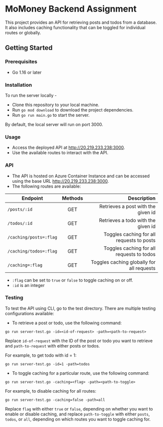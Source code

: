 # MoMoney Backend Assignment

This project provides an API for retrieving posts and todos from a database. It also includes caching functionality that can be toggled for individual routes or globally.

## Getting Started

### Prerequisites

* Go 1.16 or later

### Installation

To run the server locally -

* Clone this repository to your local machine.
* Run `go mod download` to download the project dependencies.
* Run `go run main.go` to start the server.

By default, the local server will run on port 3000.

### Usage

* Access the deployed API at <http://20.219.233.238:3000>.
* Use the available routes to interact with the API.

### API

* The API is hosted on Azure Container Instance and can be accessed using the base URL <http://20.219.233.238:3000>.
* The following routes are available:

| Endpoint        | Methods           | Description  |
| --------------- |:-----------------:| ------------:|
| `/posts/:id`      | GET | Retrieves a post with the given id |
| `/todos/:id`      | GET      |   Retrieves a todo with the given id |
| `/caching/posts=:flag` | GET      |    Toggles caching for all requests to posts |
| `/caching/todos=:flag`      | GET | Toggles caching for all requests to todos |
| `/caching=:flag` | GET      |    Toggles caching globally for all requests |

* `:flag` can be set to `true` or `false` to toggle caching on or off.
* `:id` is an integer

### Testing

To test the API using CLI, go to the test directory. There are multiple testing configurations available:

* To retrieve a post or todo, use the following command:

`go run server-test.go -id=<id-of-request> -path=<path-to-request>`

Replace `id-of-request` with the ID of the post or todo you want to retrieve and
`path-to-request` with either posts or todos.

For example, to get todo with id = 1:

`go run server-test.go -id=1 -path=todos`

* To toggle caching for a particular route, use the following command:

`go run server-test.go -caching=<flag> -path=<path-to-toggle>`

For example, to disable caching for all routes:

`go run server-test.go -caching=false -path=all`

Replace `flag` with either `true` or `false`, depending on whether you want to enable or disable caching, and replace `path-to-toggle` with either `posts`, `todos`, or `all`, depending on which routes you want to toggle caching for.
